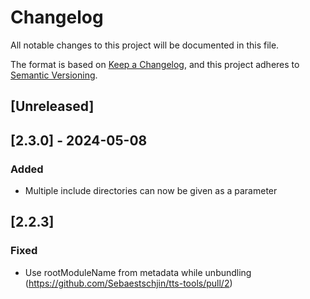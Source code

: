 # Changelog

All notable changes to this project will be documented in this file.

The format is based on [Keep a Changelog](https://keepachangelog.com/en/1.1.0/),
and this project adheres to [Semantic Versioning](https://semver.org/spec/v2.0.0.html).

## [Unreleased]

## [2.3.0] - 2024-05-08

### Added

- Multiple include directories can now be given as a parameter

## [2.2.3]

### Fixed

- Use rootModuleName from metadata while unbundling (https://github.com/Sebaestschjin/tts-tools/pull/2)
